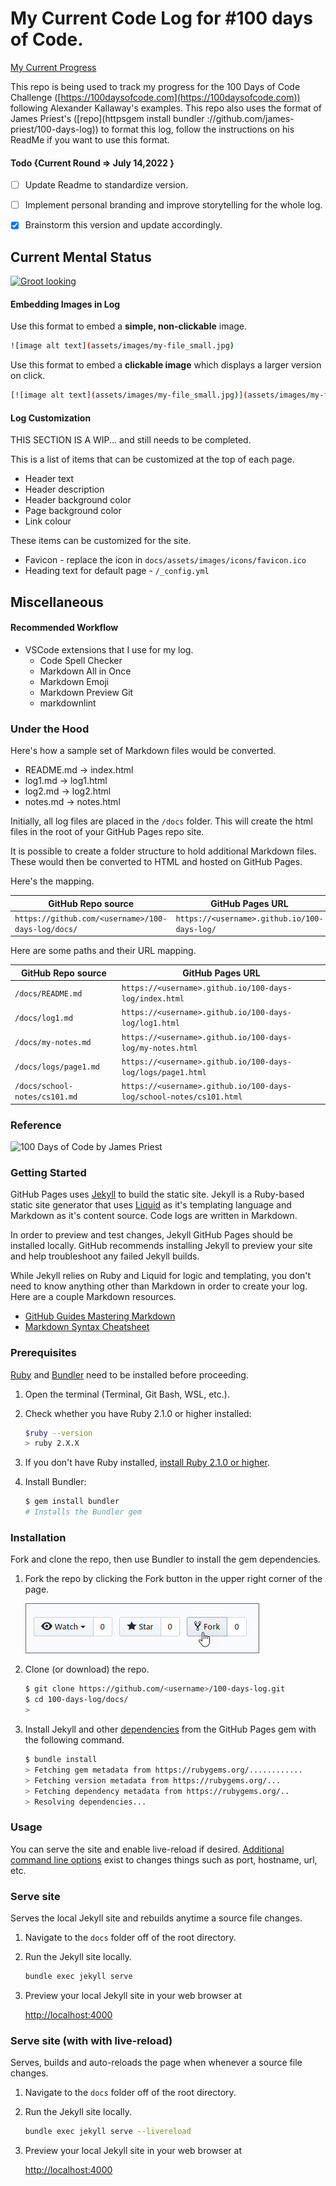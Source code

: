# My Current Code Log for #100 days of Code.
[My Current Progress](https://nerajno.github.io/100DaysOfCodeLog/log3.html)

This repo is being used to track my progress for  the 100 Days of Code Challenge ([https://100daysofcode.com](https://100daysofcode.com)) following Alexander Kallaway's examples.
This repo also uses the format of James Priest's ([repo](httpsgem install bundler
://github.com/james-priest/100-days-log)) to format this log, follow the instructions on his ReadMe if you want to use this format.

#### Todo {Current Round =>  July 14,2022 }
- [ ] Update Readme to standardize version.
- [ ] Implement personal branding and improve storytelling for the whole log.
- [x] Brainstorm this version and update accordingly.


## Current Mental Status
[![Groot looking ](https://media.giphy.com/media/B9XXtlIKF8wec/giphy.gif)](https://media.giphy.com/media/B9XXtlIKF8wec/giphy.gif)

#### Embedding Images in Log

Use this format to embed a **simple, non-clickable** image.

```bash
![image alt text](assets/images/my-file_small.jpg)
```

Use this format to embed a **clickable image** which displays a larger version on click.

```bash
[![image alt text](assets/images/my-file_small.jpg)](assets/images/my-file.jpg)
```

#### Log Customization

THIS SECTION IS A WIP... and still needs to be completed.

This is a list of items that can be customized at the top of each page.

- Header text
- Header description
- Header background color
- Page background color
- Link colour

These items can be customized for the site.

- Favicon - replace the icon in `docs/assets/images/icons/favicon.ico`
- Heading text for default page - `/_config.yml`

## Miscellaneous

#### Recommended Workflow

- VSCode extensions that I use for my log.
  - Code Spell Checker
  - Markdown All in Once
  - Markdown Emoji
  - Markdown Preview Git
  - markdownlint

<!--
1. Open folder
2. Start up site in terminal
3. Make changes
4. other... -->

### Under the Hood

Here's how a sample set of Markdown files would be converted.

- README.md -> index.html
- log1.md -> log1.html
- log2.md -> log2.html
- notes.md -> notes.html

Initially, all log files are placed in the `/docs` folder. This will create the html files in the root of your GitHub Pages repo site.

It is possible to create a folder structure to hold additional Markdown files. These would then be converted to HTML and hosted on GitHub Pages.

Here's the mapping.

| GitHub Repo source | GitHub Pages URL |
| --- | --- |
| `https://github.com/<username>/100-days-log/docs/` | `https://<username>.github.io/100-days-log/` |

Here are some paths and their URL mapping.

| GitHub Repo source | GitHub Pages URL |
| --- | --- |
| `/docs/README.md` | `https://<username>.github.io/100-days-log/index.html` |
| `/docs/log1.md` | `https://<username>.github.io/100-days-log/log1.html` |
| `/docs/my-notes.md` | `https://<username>.github.io/100-days-log/my-notes.html` |
| `/docs/logs/page1.md` | `https://<username>.github.io/100-days-log/logs/page1.html` |
| `/docs/school-notes/cs101.md` | `https://<username>.github.io/100-days-log/school-notes/cs101.html` |

### Reference
![100 Days of Code by James Priest](https://james-priest.github.io/100-days-of-code-log/)

### Getting Started
GitHub Pages uses [Jekyll](https://jekyllrb.com/) to build the static site. Jekyll is a Ruby-based static site generator that uses [Liquid](https://jekyllrb.com/docs/liquid/) as it's templating language and Markdown as it's content source. Code logs are written in Markdown.

In order to preview and test changes, Jekyll GitHub Pages  should be installed locally. GitHub recommends installing Jekyll to preview your site and help troubleshoot any failed Jekyll builds.

While Jekyll relies on Ruby and Liquid for logic and templating, you don't need to know anything other than Markdown in order to create your log. Here are a couple Markdown resources.

- [GitHub Guides Mastering Markdown](https://guides.github.com/features/mastering-markdown/)
- [Markdown Syntax Cheatsheet](https://guides.github.com/pdfs/markdown-cheatsheet-online.pdf)

### Prerequisites

[Ruby](https://www.ruby-lang.org/) and [Bundler](http://bundler.io/) need to be installed before proceeding.

1. Open the terminal (Terminal, Git Bash, WSL, etc.).
2. Check whether you have Ruby 2.1.0 or higher installed:

   ```bash
   $ruby --version
   > ruby 2.X.X
   ```

3. If you don't have Ruby installed, [install Ruby 2.1.0 or higher](https://www.ruby-lang.org/en/downloads/).
4. Install Bundler:

   ```bash
   $ gem install bundler
   # Installs the Bundler gem
   ```

### Installation

Fork and clone the repo, then use Bundler to install the gem dependencies.

1. Fork the repo by clicking the Fork button in the upper right corner of the page.

    ![Fork button](./docs/src/fixed/fork.jpg)

2. Clone (or download) the repo.

    ```bash
    $ git clone https://github.com/<username>/100-days-log.git
    $ cd 100-days-log/docs/
    >
    ```

3. Install Jekyll and other [dependencies](https://pages.github.com/versions/) from the GitHub Pages gem with the following command.

    ```bash
    $ bundle install
    > Fetching gem metadata from https://rubygems.org/............
    > Fetching version metadata from https://rubygems.org/...
    > Fetching dependency metadata from https://rubygems.org/..
    > Resolving dependencies...

### Usage

You can serve the site and enable live-reload if desired. [Additional command line options](https://jekyllrb.com/docs/configuration/options/) exist to changes things such as port, hostname, url, etc.

### Serve site

Serves the local Jekyll site and rebuilds anytime a source file changes.

1. Navigate to the `docs` folder off of the root directory.
2. Run the Jekyll site locally.

    ```bash
    bundle exec jekyll serve
    ```

3. Preview your local Jekyll site in your web browser at

     [http://localhost:4000](http://localhost:4000)

### Serve site (with with live-reload)

Serves, builds and auto-reloads the page when whenever a source file changes.

1. Navigate to the `docs` folder off of the root directory.
2. Run the Jekyll site locally.

    ```bash
    bundle exec jekyll serve --livereload
    ```

3. Preview your local Jekyll site in your web browser at

     [http://localhost:4000](http://localhost:4000)

